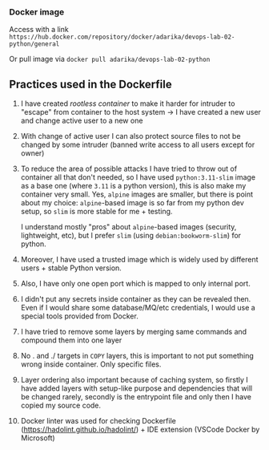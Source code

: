 ### Docker image

Access with a link `https://hub.docker.com/repository/docker/adarika/devops-lab-02-python/general`

Or pull image via `docker pull adarika/devops-lab-02-python`

## Practices used in the Dockerfile

1. I have created *rootless container* to make it harder for intruder to "escape" from container to the host system -> I have created a new user and change active user to a new one
   
2. With change of active user I can also protect source files to not be changed by some intruder (banned write access to all users except for owner)
   
3. To reduce the area of possible attacks I have tried to throw out of container all that don't needed, so I have used `python:3.11-slim` image as a base one (where `3.11` is a python version), this is also make my container very small. Yes, `alpine` images are smaller, but there is point about my choice: `alpine`-based image is so far from my python dev setup, so `slim` is more stable for me + testing.
   
   I understand mostly "pros" about `alpine`-based images (security, lightweight, etc), but I prefer `slim` (using `debian:bookworm-slim`) for python.
   
4. Moreover, I have used a trusted image which is widely used by different users + stable Python version.

5. Also, I have only one open port which is mapped to only internal port.

6. I didn't put any secrets inside container as they can be revealed then. Even if I would share some database/MQ/etc credentials, I would use a special tools provided from Docker.

7. I have tried to remove some layers by merging same commands and compound them into one layer

8. No . and ./ targets in `COPY` layers, this is important to not put something wrong inside container. Only specific files.

9. Layer ordering also important because of caching system, so firstly I have added layers with setup-like purpose and dependencies that will be changed rarely, secondly is the entrypoint file and only then I have copied my source code.

10. Docker linter was used for checking Dockerfile (https://hadolint.github.io/hadolint/) + IDE extension (VSCode Docker by Microsoft)
